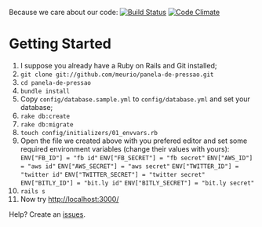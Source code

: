 Because we care about our code: [![Build Status](https://secure.travis-ci.org/meurio/panela-de-pressao.png?branch=master)](http://travis-ci.org/meurio/panela-de-pressao) [![Code Climate](https://codeclimate.com/badge.png)](https://codeclimate.com/github/meurio/panela-de-pressao)

# Getting Started
1. I suppose you already have a Ruby on Rails and Git installed;
2. `git clone git://github.com/meurio/panela-de-pressao.git`
3. `cd panela-de-pressao`
4. `bundle install`
5. Copy `config/database.sample.yml` to `config/database.yml` and set your database;
6. `rake db:create`
7. `rake db:migrate`
8. `touch config/initializers/01_envvars.rb`
9. Open the file we created above with you prefered editor and set some required environment variables (change their values with yours):
`ENV["FB_ID"] = "fb id"`
`ENV["FB_SECRET"] = "fb secret"`
`ENV["AWS_ID"] = "aws id"`
`ENV["AWS_SECRET"] = "aws secret"`
`ENV["TWITTER_ID"] = "twitter id"`
`ENV["TWITTER_SECRET"] = "twitter secret"`
`ENV["BITLY_ID"] = "bit.ly id"`
`ENV["BITLY_SECRET"] = "bit.ly secret"`
10. `rails s`
11. Now try [http://localhost:3000/](http://localhost:3000/)

Help? Create an [issues](https://github.com/meurio/panela-de-pressao/issues).